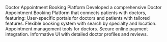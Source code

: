 

Doctor Appointment Booking Platform
Developed a comprehensive Doctor Appointment Booking Platform that connects patients with doctors, featuring:
User-specific portals for doctors and patients with tailored features.
Flexible booking system with search by specialty and location.
Appointment management tools for doctors.
Secure online payment integration.
Informative UI with detailed doctor profiles and reviews.
